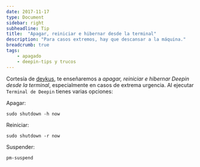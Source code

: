 ```yaml
---
date: 2017-11-17
type: Document
sidebar: right
subheadline: Tip
title:  "Apagar, reiniciar e hibernar desde la terminal"
description: "Para casos extremos, hay que descansar a la máquina."
breadcrumb: true
tags:
    - apagado
    - deepin-tips y trucos
---
```


Cortesía de [deykus](http://softwaredykus.blogspot.pe/2013/01/apagar-reiniciar-suspender-y-hibernar.html), te enseñaremos a *apagar, reiniciar e hibernar Deepin desde la terminal*, especialmente en casos de extrema urgencia. Al ejecutar `Terminal de Deepin` tienes varias opciones:
<!--more-->

Apagar:

~~~
sudo shutdown -h now
~~~

Reiniciar:

~~~
sudo shutdown -r now
~~~

Suspender:

~~~
pm-suspend
~~~

